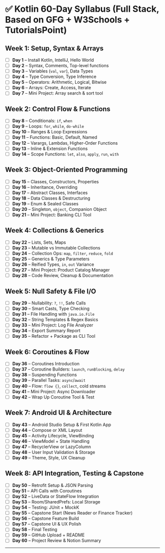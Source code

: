 # ✅ Kotlin 60-Day Syllabus (Full Stack, Based on GFG + W3Schools + TutorialsPoint)

## Week 1: Setup, Syntax & Arrays
- [ ] **Day 1** – Install Kotlin, IntelliJ, Hello World
- [ ] **Day 2** – Syntax, Comments, Top-level functions
- [ ] **Day 3** – Variables (`val`, `var`), Data Types
- [ ] **Day 4** – Type Conversion, Type Inference
- [ ] **Day 5** – Operators: Arithmetic, Logical, Bitwise
- [ ] **Day 6** – Arrays: Create, Access, Iterate
- [ ] **Day 7** – Mini Project: Array search & sort tool

## Week 2: Control Flow & Functions
- [ ] **Day 8** – Conditionals: `if`, `when`
- [ ] **Day 9** – Loops: `for`, `while`, `do-while`
- [ ] **Day 10** – Ranges & Loop Expressions
- [ ] **Day 11** – Functions: Basic, Default, Named
- [ ] **Day 12** – Varargs, Lambdas, Higher-Order Functions
- [ ] **Day 13** – Inline & Extension Functions
- [ ] **Day 14** – Scope Functions: `let`, `also`, `apply`, `run`, `with`

## Week 3: Object-Oriented Programming
- [ ] **Day 15** – Classes, Constructors, Properties
- [ ] **Day 16** – Inheritance, Overriding
- [ ] **Day 17** – Abstract Classes, Interfaces
- [ ] **Day 18** – Data Classes & Destructuring
- [ ] **Day 19** – Enum & Sealed Classes
- [ ] **Day 20** – Singleton, `object`, Companion Object
- [ ] **Day 21** – Mini Project: Banking CLI Tool

## Week 4: Collections & Generics
- [ ] **Day 22** – Lists, Sets, Maps
- [ ] **Day 23** – Mutable vs Immutable Collections
- [ ] **Day 24** – Collection Ops: `map`, `filter`, `reduce`, `fold`
- [ ] **Day 25** – Generics & Type Parameters
- [ ] **Day 26** – Reified Types, `in`, `out` Variance
- [ ] **Day 27** – Mini Project: Product Catalog Manager
- [ ] **Day 28** – Code Review, Cleanup & Documentation

## Week 5: Null Safety & File I/O
- [ ] **Day 29** – Nullability: `?`, `!!`, Safe Calls
- [ ] **Day 30** – Smart Casts, Type Checking
- [ ] **Day 31** – File Handling with `java.io.File`
- [ ] **Day 32** – String Templates & Regex Basics
- [ ] **Day 33** – Mini Project: Log File Analyzer
- [ ] **Day 34** – Export Summary Report
- [ ] **Day 35** – Refactor + Package as CLI Tool

## Week 6: Coroutines & Flow
- [ ] **Day 36** – Coroutines Introduction
- [ ] **Day 37** – Coroutine Builders: `launch`, `runBlocking`, `delay`
- [ ] **Day 38** – Suspending Functions
- [ ] **Day 39** – Parallel Tasks: `async`/`await`
- [ ] **Day 40** – Flow: `flow {}`, `collect`, cold streams
- [ ] **Day 41** – Mini Project: Async Downloader
- [ ] **Day 42** – Wrap Up Coroutine Tool & Test

## Week 7: Android UI & Architecture
- [ ] **Day 43** – Android Studio Setup & First Kotlin App
- [ ] **Day 44** – Compose or XML Layout
- [ ] **Day 45** – Activity Lifecycle, ViewBinding
- [ ] **Day 46** – ViewModel + State Handling
- [ ] **Day 47** – RecyclerView or LazyColumn
- [ ] **Day 48** – User Input Validation & Storage
- [ ] **Day 49** – Theme, Style, UX Cleanup

## Week 8: API Integration, Testing & Capstone
- [ ] **Day 50** – Retrofit Setup & JSON Parsing
- [ ] **Day 51** – API Calls with Coroutines
- [ ] **Day 52** – LiveData or StateFlow Integration
- [ ] **Day 53** – Room/SharedPrefs: Local Storage
- [ ] **Day 54** – Testing: JUnit + MockK
- [ ] **Day 55** – Capstone Start (News Reader or Finance Tracker)
- [ ] **Day 56** – Capstone Feature Build
- [ ] **Day 57** – Capstone UI & UX Polish
- [ ] **Day 58** – Final Testing
- [ ] **Day 59** – GitHub Upload + README
- [ ] **Day 60** – Project Review & Notion Summary

---

